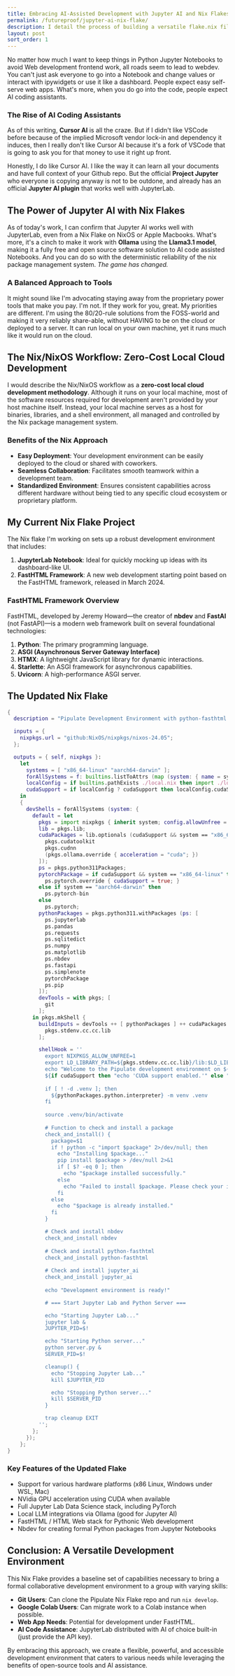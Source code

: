 ```yaml
---
title: Embracing AI-Assisted Development with Jupyter AI and Nix Flakes
permalink: /futureproof/jupyter-ai-nix-flake/
description: I detail the process of building a versatile flake.nix file for a consistent development environment across different platforms. Starting with a minimal setup, I progressively incorporate JupyterLab, CUDA support, and a FastHTML server, highlighting the flexibility offered by a virtual environment for installing additional packages. This approach ensures a robust and adaptable development experience for various data science and web development tasks.
layout: post
sort_order: 1
---
```


No matter how much I want to keep things in Python Jupyter Notebooks to avoid Web development frontend work, all roads seem to lead to webdev. You can't just ask everyone to go into a Notebook and change values or interact with ipywidgets or use it like a dashboard. People expect easy self-serve web apps. What's more, when you do go into the code, people expect AI coding assistants.

### The Rise of AI Coding Assistants

As of this writing, **Cursor AI** is all the craze. But if I didn't like VSCode before because of the implied Microsoft vendor lock-in and dependency it induces, then I really don't like Cursor AI because it's a fork of VSCode that is going to ask you for that money to use it right up front.

Honestly, I do like Cursor AI. I like the way it can learn all your documents and have full context of your Github repo. But the official **Project Jupyter** who everyone is copying anyway is not to be outdone, and already has an official **Jupyter AI plugin** that works well with JupyterLab.

## The Power of Jupyter AI with Nix Flakes

As of today's work, I can confirm that Jupyter AI works well with JupyterLab, even from a Nix Flake on NixOS or Apple Macbooks. What's more, it's a cinch to make it work with **Ollama** using the **Llama3.1 model**, making it a fully free and open source software solution to AI code assisted Notebooks. And you can do so with the deterministic reliability of the nix package management system. *The game has changed.*

### A Balanced Approach to Tools

It might sound like I'm advocating staying away from the proprietary power tools that make you pay. I'm not. If they work for you, great. My priorities are different. I'm using the 80/20-rule solutions from the FOSS-world and making it very reliably share-able, without HAVING to be on the cloud or deployed to a server. It can run local on your own machine, yet it runs much like it would run on the cloud.

## The Nix/NixOS Workflow: Zero-Cost Local Cloud Development

I would describe the Nix/NixOS workflow as a **zero-cost local cloud development methodology**. Although it runs on your local machine, most of the software resources required for development aren't provided by your host machine itself. Instead, your local machine serves as a host for binaries, libraries, and a shell environment, all managed and controlled by the Nix package management system.

### Benefits of the Nix Approach

- **Easy Deployment**: Your development environment can be easily deployed to the cloud or shared with coworkers.
- **Seamless Collaboration**: Facilitates smooth teamwork within a development team.
- **Standardized Environment**: Ensures consistent capabilities across different hardware without being tied to any specific cloud ecosystem or proprietary platform.

## My Current Nix Flake Project

The Nix flake I'm working on sets up a robust development environment that includes:

1. **JupyterLab Notebook**: Ideal for quickly mocking up ideas with its dashboard-like UI.
2. **FastHTML Framework**: A new web development starting point based on the FastHTML framework, released in March 2024.

### FastHTML Framework Overview

FastHTML, developed by Jeremy Howard—the creator of **nbdev** and **FastAI** (not FastAPI)—is a modern web framework built on several foundational technologies:

1. **Python**: The primary programming language.
2. **ASGI (Asynchronous Server Gateway Interface)**
3. **HTMX**: A lightweight JavaScript library for dynamic interactions.
4. **Starlette**: An ASGI framework for asynchronous capabilities.
5. **Uvicorn**: A high-performance ASGI server.

## The Updated Nix Flake

```nix
{
  description = "Pipulate Development Environment with python-fasthtml and jupyter_ai";

  inputs = {
    nixpkgs.url = "github:NixOS/nixpkgs/nixos-24.05";
  };

  outputs = { self, nixpkgs }:
    let
      systems = [ "x86_64-linux" "aarch64-darwin" ];
      forAllSystems = f: builtins.listToAttrs (map (system: { name = system; value = f system; }) systems);
      localConfig = if builtins.pathExists ./local.nix then import ./local.nix else {};
      cudaSupport = if localConfig ? cudaSupport then localConfig.cudaSupport else false;
    in
    {
      devShells = forAllSystems (system: {
        default = let
          pkgs = import nixpkgs { inherit system; config.allowUnfree = true; };
          lib = pkgs.lib;
          cudaPackages = lib.optionals (cudaSupport && system == "x86_64-linux") (with pkgs; [
            pkgs.cudatoolkit
            pkgs.cudnn
            (pkgs.ollama.override { acceleration = "cuda"; })
          ]);
          ps = pkgs.python311Packages;
          pytorchPackage = if cudaSupport && system == "x86_64-linux" then
            ps.pytorch.override { cudaSupport = true; }
          else if system == "aarch64-darwin" then
            ps.pytorch-bin
          else
            ps.pytorch;
          pythonPackages = pkgs.python311.withPackages (ps: [
            ps.jupyterlab
            ps.pandas
            ps.requests
            ps.sqlitedict
            ps.numpy
            ps.matplotlib
            ps.nbdev
            ps.fastapi
            ps.simplenote
            pytorchPackage
            ps.pip
          ]);
          devTools = with pkgs; [
            git
          ];
        in pkgs.mkShell {
          buildInputs = devTools ++ [ pythonPackages ] ++ cudaPackages ++ [
            pkgs.stdenv.cc.cc.lib
          ];

          shellHook = ''
            export NIXPKGS_ALLOW_UNFREE=1
            export LD_LIBRARY_PATH=${pkgs.stdenv.cc.cc.lib}/lib:$LD_LIBRARY_PATH
            echo "Welcome to the Pipulate development environment on ${system}!"
            ${if cudaSupport then "echo 'CUDA support enabled.'" else ""}
            
            if [ ! -d .venv ]; then
              ${pythonPackages.python.interpreter} -m venv .venv
            fi
            
            source .venv/bin/activate
            
            # Function to check and install a package
            check_and_install() {
              package=$1
              if ! python -c "import $package" 2>/dev/null; then
                echo "Installing $package..."
                pip install $package > /dev/null 2>&1
                if [ $? -eq 0 ]; then
                  echo "$package installed successfully."
                else
                  echo "Failed to install $package. Please check your internet connection and try again."
                fi
              else
                echo "$package is already installed."
              fi
            }

            # Check and install nbdev
            check_and_install nbdev
            
            # Check and install python-fasthtml
            check_and_install python-fasthtml
            
            # Check and install jupyter_ai
            check_and_install jupyter_ai
            
            echo "Development environment is ready!"

            # === Start Jupyter Lab and Python Server ===

            echo "Starting Jupyter Lab..."
            jupyter lab &
            JUPYTER_PID=$!

            echo "Starting Python server..."
            python server.py &
            SERVER_PID=$!

            cleanup() {
              echo "Stopping Jupyter Lab..."
              kill $JUPYTER_PID

              echo "Stopping Python server..."
              kill $SERVER_PID
            }

            trap cleanup EXIT
          '';
        };
      });
    };
}
```

### Key Features of the Updated Flake

- Support for various hardware platforms (x86 Linux, Windows under WSL, Mac)
- NVidia GPU acceleration using CUDA when available
- Full Jupyter Lab Data Science stack, including PyTorch
- Local LLM integrations via Ollama (good for Jupyter AI)
- FastHTML / HTML Web stack for Pythonic Web development
- Nbdev for creating formal Python packages from Jupyter Notebooks

## Conclusion: A Versatile Development Environment

This Nix Flake provides a baseline set of capabilities necessary to bring a formal collaborative development environment to a group with varying skills:

- **Git Users**: Can clone the Pipulate Nix Flake repo and run `nix develop`.
- **Google Colab Users**: Can migrate work to a Colab instance when possible.
- **Web App Needs**: Potential for development under FastHTML.
- **AI Code Assistance**: JupyterLab distributed with AI of choice built-in (just provide the API key).

By embracing this approach, we create a flexible, powerful, and accessible
development environment that caters to various needs while leveraging the
benefits of open-source tools and AI assistance.
